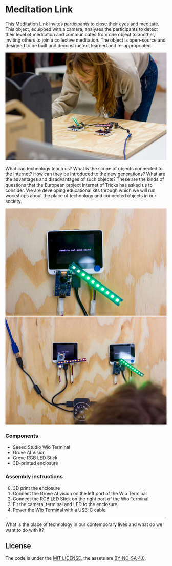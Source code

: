 # Meditation Link

This Meditation Link invites participants to close their eyes and meditate. This object, equipped with a camera, analyses the participants to detect their level of meditation and communicates from one object to another, inviting others to join a collective meditation. The object is open-source and designed to be built and deconstructed, learned and re-appropriated.

![](medias/IMG_0008.jpg)

What can technology teach us? What is the scope of objects connected to the Internet? How can they be introduced to the new generations? What are the advantages and disadvantages of such objects? These are the kinds of questions that the European project Internet of Tricks has asked us to consider. We are developing educational kits through which we will run workshops about the place of technology and connected objects in our society.

![](medias/IMG_0012.jpg)
![](medias/IMG_0027.jpg)

### Components

- Seeed Studio Wio Terminal
- Grove AI Vision
- Grove RGB LED Stick
- 3D-printed enclosure

### Assembly instructions

0. 3D print the enclosure
1. Connect the Grove AI vision on the left port of the Wio Terminal
2. Connect the RGB LED Stick on the right port of the Wio Terminal
3. Fit the camera, terminal and LED to the enclosure
4. Power the Wio Terminal with a USB-C cable

---

What is the place of technology in our contemporary lives and what do we want to do with it?

## License

The code is under the [MIT LICENSE](LICENSE), the assets are [BY-NC-SA 4.0](LICENSE.by-nc-sa-4.0.md).
